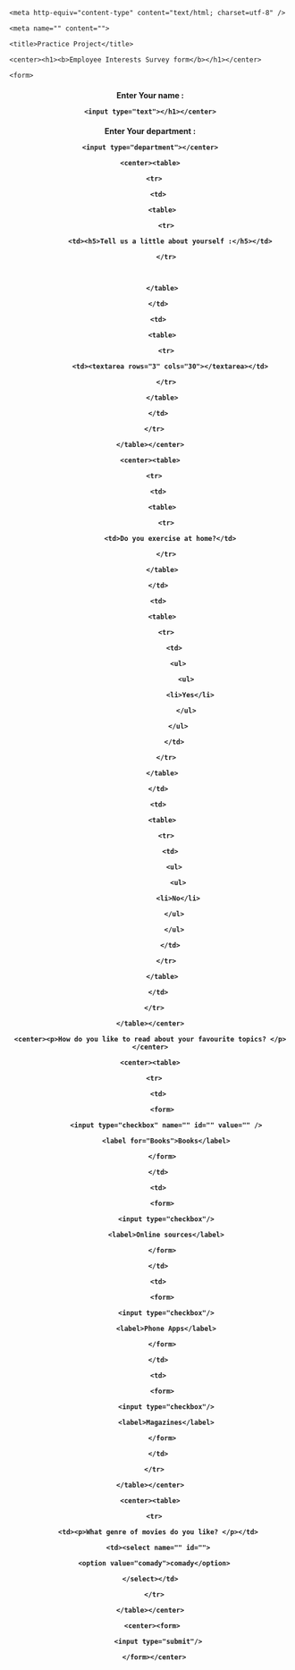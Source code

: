 <html>

  <head>

    <meta http-equiv="content-type" content="text/html; charset=utf-8" />

    <meta name="" content="">

    <title>Practice Project</title>

  </head>

  <body>

    <center><h1><b>Employee Interests Survey form</b></h1></center>

    <form>

<center><h4><label>Enter Your name :</label>

    <input type="text"></h1></center>

<center><h4><label>Enter Your department :</label>

    <input type="department"></center>

    <center><table>

      <tr>

        <td>

          <table>

            <tr>

              <td><h5>Tell us a little about yourself :</h5></td>

            </tr>

            

          </table>

        </td>

        <td>

          <table>

            <tr>

              <td><textarea rows="3" cols="30"></textarea></td>

            </tr>

          </table>

        </td>

      </tr>

    </table></center>

    <center><table>

      <tr>

        <td>

          <table>

            <tr>

              <td>Do you exercise at home?</td>

            </tr>

          </table>

        </td>

        <td>

          <table>

            <tr>

                <td>

                  <ul>

                      <ul>

                        <li>Yes</li>

                      </ul>

                  </ul>

                </td>

            </tr>

          </table>

        </td>

        <td>

          <table>

            <tr>

              <td>

                <ul>

                  <ul>

                  <li>No</li>

                </ul>

                </ul>

              </td>

            </tr>

          </table>

        </td>

      </tr>

    </table></center>

    <center><p>How do you like to read about your favourite topics? </p></center>

    <center><table>

      <tr>

        <td>

          <form>

            <input type="checkbox" name="" id="" value="" />

            <label for="Books">Books</label>

          </form>

        </td>

        <td>

          <form>

            <input type="checkbox"/>

            <label>Online sources</label>

          </form>

        </td>

        <td>

          <form>

            <input type="checkbox"/>

            <label>Phone Apps</label>

          </form>

        </td>

        <td>

          <form>

            <input type="checkbox"/>

            <label>Magazines</label>

          </form>

        </td>

      </tr>

    </table></center>

    <center><table>

      <tr>

        <td><p>What genre of movies do you like? </p></td>

        <td><select name="" id="">

      <option value="comady">comady</option>

    </select></td>

      </tr>

    </table></center>

     <center><form>

        <input type="submit"/>

      </form></center>

  </body>

</html>
